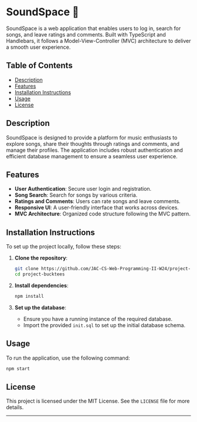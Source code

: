 # SoundSpace 🎵

SoundSpace is a web application that enables users to log in, search for songs, and leave ratings and comments. Built with TypeScript and Handlebars, it follows a Model-View-Controller (MVC) architecture to deliver a smooth user experience.

## Table of Contents

- [Description](#description)
- [Features](#features)
- [Installation Instructions](#installation-instructions)
- [Usage](#usage)
- [License](#license)

## Description

SoundSpace is designed to provide a platform for music enthusiasts to explore songs, share their thoughts through ratings and comments, and manage their profiles. The application includes robust authentication and efficient database management to ensure a seamless user experience.

## Features

- **User Authentication**: Secure user login and registration.
- **Song Search**: Search for songs by various criteria.
- **Ratings and Comments**: Users can rate songs and leave comments.
- **Responsive UI**: A user-friendly interface that works across devices.
- **MVC Architecture**: Organized code structure following the MVC pattern.

## Installation Instructions

To set up the project locally, follow these steps:

1. **Clone the repository**:
    ```bash
    git clone https://github.com/JAC-CS-Web-Programming-II-W24/project-bucktees.git
    cd project-bucktees
    ```

2. **Install dependencies**:
    ```bash
    npm install
    ```

3. **Set up the database**:
    - Ensure you have a running instance of the required database.
    - Import the provided `init.sql` to set up the initial database schema.

## Usage

To run the application, use the following command:

```bash
npm start
```

## License

This project is licensed under the MIT License. See the `LICENSE` file for more details.

---
